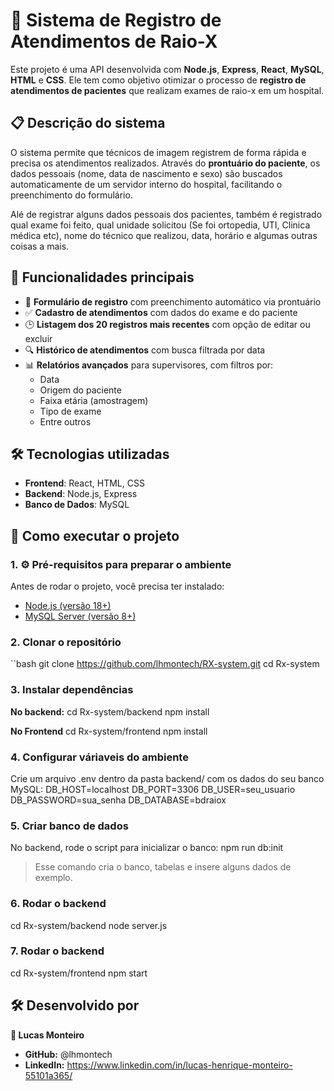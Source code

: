# 🏥 Sistema de Registro de Atendimentos de Raio-X

Este projeto é uma API desenvolvida com **Node.js**, **Express**, **React**, **MySQL**, **HTML** e **CSS**. Ele tem como objetivo otimizar o processo de **registro de atendimentos de pacientes** que realizam exames de raio-x em um hospital.

## 📋 Descrição do sistema

O sistema permite que técnicos de imagem registrem de forma rápida e precisa os atendimentos realizados. Através do **prontuário do paciente**, os dados pessoais (nome, data de nascimento e sexo) são buscados automaticamente de um servidor interno do hospital, facilitando o preenchimento do formulário.

Alé de registrar alguns dados pessoais dos pacientes, também é registrado qual exame foi feito, qual unidade solicitou (Se foi ortopedia, UTI, Clinica médica etc), nome do técnico que realizou, data, horário e algumas outras coisas a mais.

## 🧭 Funcionalidades principais

- 📄 **Formulário de registro** com preenchimento automático via prontuário
- ✅ **Cadastro de atendimentos** com dados do exame e do paciente
- 🕒 **Listagem dos 20 registros mais recentes** com opção de editar ou excluir
- 🔍 **Histórico de atendimentos** com busca filtrada por data
- 📊 **Relatórios avançados** para supervisores, com filtros por:
  - Data
  - Origem do paciente
  - Faixa etária (amostragem)
  - Tipo de exame
  - Entre outros

## 🛠️ Tecnologias utilizadas

- **Frontend**: React, HTML, CSS
- **Backend**: Node.js, Express
- **Banco de Dados**: MySQL

## 🚀 Como executar o projeto

### 1. ⚙️ Pré-requisitos para preparar o ambiente
Antes de rodar o projeto, você precisa ter instalado:
- [Node.js (versão 18+)](https://nodejs.org/)
- [MySQL Server (versão 8+)](https://dev.mysql.com/downloads/mysql/)

### 2. Clonar o repositório
``bash
git clone https://github.com/lhmontech/RX-system.git
cd Rx-system

### 3. Instalar dependências
**No backend:**
cd Rx-system/backend
npm install

**No Frontend**
cd Rx-system/frontend
npm install

### 4. Configurar váriaveis do ambiente
Crie um arquivo .env dentro da pasta backend/ com os dados do seu banco MySQL:
DB_HOST=localhost
DB_PORT=3306
DB_USER=seu_usuario
DB_PASSWORD=sua_senha
DB_DATABASE=bdraiox

### 5. Criar banco de dados
No backend, rode o script para inicializar o banco:
npm run db:init
> Esse comando cria o banco, tabelas e insere alguns dados de exemplo.

### 6. Rodar o backend
cd Rx-system/backend
node server.js

### 7. Rodar o backend
cd Rx-system/frontend
npm start

## 🛠️ Desenvolvido por

**👤 Lucas Monteiro**

- **GitHub:** @lhmontech
- **LinkedIn:** https://www.linkedin.com/in/lucas-henrique-monteiro-55101a365/